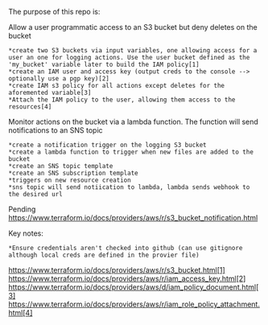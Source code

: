 

The purpose of this repo is:

Allow a user programmatic access to an S3 bucket but deny deletes on the bucket

    *create two S3 buckets via input variables, one allowing access for a user an one for logging actions. Use the user bucket defined as the 'my_bucket' variable later to build the IAM policy[1]
    *create an IAM user and access key (output creds to the console --> optionally use a pgp key)[2]
    *create IAM s3 policy for all actions except deletes for the aforemented variable[3]
    *Attach the IAM policy to the user, allowing them access to the resources[4]

Monitor actions on the bucket via a lambda function. The function will send notifications to an SNS topic

    *create a notification trigger on the logging S3 bucket
    *create a lambda function to trigger when new files are added to the bucket
    *create an SNS topic template
    *create an SNS subscription template
    *triggers on new resource creation
    *sns topic will send notiication to lambda, lambda sends webhook to the desired url

Pending https://www.terraform.io/docs/providers/aws/r/s3_bucket_notification.html

Key notes:

    *Ensure credentials aren't checked into github (can use gitignore although local creds are defined in the provier file)

https://www.terraform.io/docs/providers/aws/r/s3_bucket.html[1] https://www.terraform.io/docs/providers/aws/r/iam_access_key.html[2] https://www.terraform.io/docs/providers/aws/d/iam_policy_document.html[3] https://www.terraform.io/docs/providers/aws/r/iam_role_policy_attachment.html[4]
